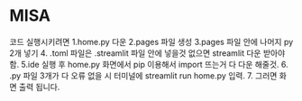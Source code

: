 # MISA

코드 실행시키려면 
1.home.py 다운
2.pages 파일 생성 
3.pages 파일 안에 나머지 py 2개 넣기
4. .toml 파일은 .streamlit 파일 안에 넣을것 없으면 streamlit 다운 받아야함.
5.ide 실행 후 home.py 화면에서 pip 이용해서 import 뜨는거 다 다운 해줄것.
6. .py 파일 3개가 다 오류 없을 시 터미널에 streamlit run home.py 입력.
7. 그러면 화면 출력 됩니다.
